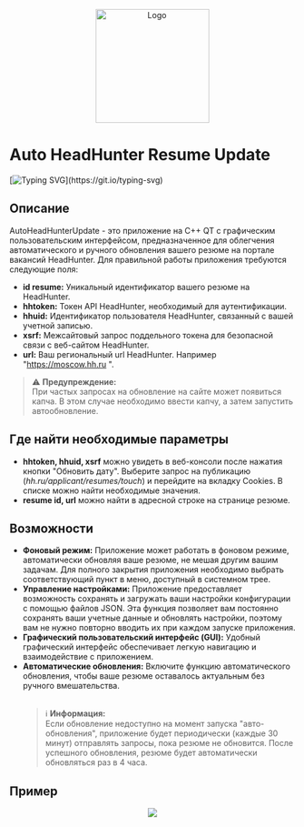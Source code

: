 
<p align="center">
  <a href="https://github.com/imitatehappiness/QtHeadHunterBot">
    <img src="https://cdn-icons-png.flaticon.com/512/5494/5494942.png" alt="Logo" width="200" height="200">  
  </a>

# Auto HeadHunter Resume Update
[![Typing SVG](https://readme-typing-svg.herokuapp.com?color=%2336BCF7&lines=Авто-обновление+резюме+HeadHunter...)](https://git.io/typing-svg)

## Описание

AutoHeadHunterUpdate - это приложение на C++ QT с графическим пользовательским интерфейсом, предназначенное для облегчения автоматического и ручного обновления вашего резюме на портале вакансий HeadHunter. Для правильной работы приложения требуются следующие поля:

+ **id resume:** Уникальный идентификатор вашего резюме на HeadHunter.
+ **hhtoken:** Токен API HeadHunter, необходимый для аутентификации.
+ **hhuid:** Идентификатор пользователя HeadHunter, связанный с вашей учетной записью.
+ **xsrf:** Межсайтовый запрос поддельного токена для безопасной связи с веб-сайтом HeadHunter.
+ **url:** Ваш региональный url HeadHunter. Например "https://moscow.hh.ru ".

> ⚠️ **Предупреждение:**<br>
> При частых запросах на обновление на сайте может появиться капча. В этом случае необходимо ввести капчу, а затем запустить автообновление.

## Где найти необходимые параметры

+ **hhtoken, hhuid, xsrf** можно увидеть в веб-консоли после нажатия кнопки "Обновить дату". Выберите запрос на публикацию (*hh.ru/applicant/resumes/touch*) и перейдите на вкладку Cookies. В списке можно найти необходимые значения.
+ **resume id, url** можно найти в адресной строке на странице резюме.


## Возможности
+ **Фоновый режим:** Приложение может работать в фоновом режиме, автоматически обновляя ваше резюме, не мешая другим вашим задачам. Для полного закрытия приложения необходимо выбрать соответствующий пункт в меню, доступный в системном трее.
+ **Управление настройками:** Приложение предоставляет возможность сохранять и загружать ваши настройки конфигурации с помощью файлов JSON. Эта функция позволяет вам постоянно сохранять ваши учетные данные и обновлять настройки, поэтому вам не нужно повторно вводить их при каждом запуске приложения.
+ **Графический пользовательский интерфейс (GUI):** Удобный графический интерфейс обеспечивает легкую навигацию и взаимодействие с приложением.
+ **Автоматические обновления:** Включите функцию автоматического обновления, чтобы ваше резюме оставалось актуальным без ручного вмешательства.<br><br>
  > :information_source: **Информация:**<br>
  > Если обновление недоступно на момент запуска "авто-обновления", приложение будет периодически (каждые 30 минут) отправлять запросы, пока резюме не обновится. После успешного обновления, резюме будет автоматически обновляться раз в 4 часа.

## Пример
<p align="center">
    <img src="https://github.com/imitatehappiness/QtHeadHunterBot/assets/79199956/b8544300-65e4-4d42-8c26-e402d6315de5" />
</p>
